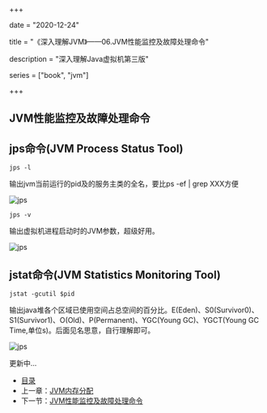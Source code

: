 +++

date = "2020-12-24"

title = "《深入理解JVM》——06.JVM性能监控及故障处理命令"

description = "深入理解Java虚拟机第三版"

series = ["book", "jvm"]

+++

## JVM性能监控及故障处理命令
                                                                                    
jps命令(JVM Process Status Tool)
-

`jps -l `

输出jvm当前运行的pid及的服务主类的全名，要比ps -ef | grep XXX方便

![jps](https://yunteng9345.github.io/images/jvm/jps-1.png)

`jps -v `

输出虚拟机进程启动时的JVM参数，超级好用。

![jps](https://yunteng9345.github.io/images/jvm/jps-2.jpg)


jstat命令(JVM Statistics Monitoring Tool)
-

`jstat -gcutil $pid`

输出java堆各个区域已使用空间占总空间的百分比。E(Eden)、S0(Survivor0)、S1(Survivor1)、O(Old)、P(Permanent)、YGC(Young GC)、YGCT(Young GC Time,单位s)。后面见名思意，自行理解即可。

![jps](https://yunteng9345.github.io/images/jvm/jps-3.jpg)


更新中...


- [目录](../)
- 上一章：[JVM内存分配](../jvm-5-memery-allocate)
- 下一节：[JVM性能监控及故障处理命令](../jvm-6-tool)


















































